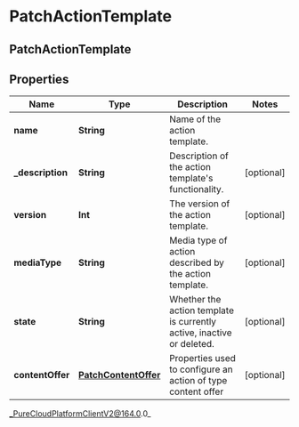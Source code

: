# PatchActionTemplate

## PatchActionTemplate

## Properties

|Name | Type | Description | Notes|
|------------ | ------------- | ------------- | -------------|
| **name** | **String** | Name of the action template. | |
| **_description** | **String** | Description of the action template&#39;s functionality. | [optional] |
| **version** | **Int** | The version of the action template. | [optional] |
| **mediaType** | **String** | Media type of action described by the action template. | [optional] |
| **state** | **String** | Whether the action template is currently active, inactive or deleted. | [optional] |
| **contentOffer** | [**PatchContentOffer**](PatchContentOffer) | Properties used to configure an action of type content offer | [optional] |



_PureCloudPlatformClientV2@164.0.0_
